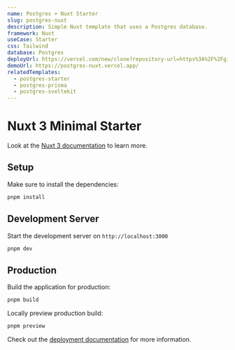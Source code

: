 ```yaml
---
name: Postgres + Nuxt Starter
slug: postgres-nuxt
description: Simple Nuxt template that uses a Postgres database.
framework: Nuxt
useCase: Starter
css: Tailwind
database: Postgres
deployUrl: https://vercel.com/new/clone?repository-url=https%3A%2F%2Fgithub.com%2Fvercel%2Fexamples%2Ftree%2Fmain%2Fstorage%2Fpostgres-nuxt&project-name=postgres-nuxt&repository-name=postgres-nuxt&demo-title=Vercel%20Postgres%20%2B%20Nuxt%20Starter&demo-description=Simple%20Nuxt%20template%20that%20uses%20Vercel%20Postgres%20as%20the%20database&demo-url=https%3A%2F%2Fpostgres-nuxt.vercel.app%2F&demo-image=https%3A%2F%2Fpostgres-nuxt.vercel.app%2Fopengraph-image.png&products=%5B%7B%22type%22%3A%22integration%22%2C%22group%22%3A%22postgres%22%7D%5D
demoUrl: https://postgres-nuxt.vercel.app/
relatedTemplates:
  - postgres-starter
  - postgres-prisma
  - postgres-sveltekit
---
```


# Nuxt 3 Minimal Starter

Look at the [Nuxt 3 documentation](https://nuxt.com/docs/getting-started/introduction) to learn more.

## Setup

Make sure to install the dependencies:

```bash
pnpm install
```

## Development Server

Start the development server on `http://localhost:3000`

```bash
pnpm dev
```

## Production

Build the application for production:

```bash
pnpm build
```

Locally preview production build:

```bash
pnpm preview
```

Check out the [deployment documentation](https://nuxt.com/docs/getting-started/deployment) for more information.
